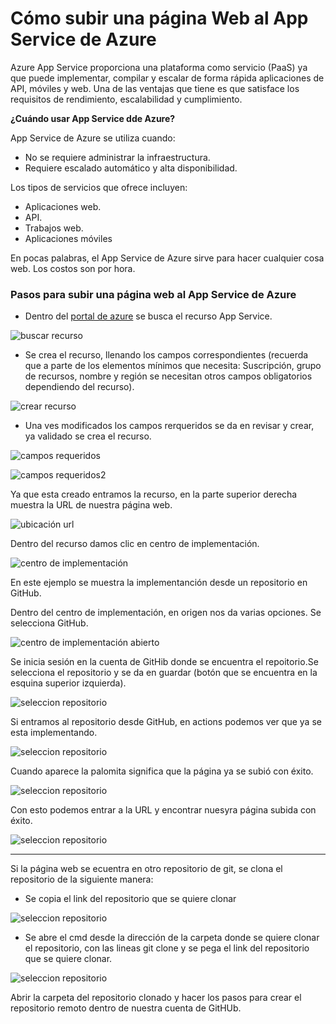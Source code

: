 # Cómo subir una página Web al App Service de Azure

Azure App Service proporciona una plataforma como servicio (PaaS) ya que puede implementar, compilar y escalar de forma rápida aplicaciones de API, móviles y web. Una de las ventajas que tiene es que satisface los requisitos de rendimiento, escalabilidad y cumplimiento.

**¿Cuándo usar App Service dde Azure?**

App Service de Azure se utiliza cuando:

- No se requiere administrar la infraestructura.
- Requiere escalado automático y alta disponibilidad.

Los tipos de servicios que ofrece incluyen:

- Aplicaciones web.
- API.
- Trabajos web.
- Aplicaciones móviles


En pocas palabras, el App Service de Azure sirve para hacer cualquier cosa web. Los costos son por hora.

### Pasos para subir una página web al App Service de Azure

- Dentro del [portal de azure](www.portal.azure.com) se busca el recurso App Service.

![buscar recurso](Imagenes\crear_app_service.PNG)

- Se crea el recurso, llenando los campos correspondientes (recuerda que a parte de los elementos mínimos que necesita: Suscripción, grupo de recursos, nombre y región se necesitan otros campos obligatorios dependiendo del recurso).

![crear recurso](Imagenes\crear.PNG)

- Una ves modificados los campos rerqueridos se da en revisar y crear, ya validado se crea el recurso.

![campos requeridos](Imagenes\requerimientos_generales.PNG)

![campos requeridos2](Imagenes\requerimientos_generales2.PNG)

Ya que esta creado entramos la recurso, en la parte superior derecha muestra la URL de nuestra página web.

![ubicación url](Imagenes\url.PNG)

Dentro del recurso damos clic en centro de implementación.

![centro de implementación](Imagenes\centro_implementación.PNG)

En este ejemplo se muestra la implementanción desde un repositorio en GitHub.

Dentro del centro de implementación, en origen nos da varias opciones. Se selecciona GitHub.

![centro de implementación abierto](Imagenes\centro_impl_abierto.PNG)

Se inicia sesión en la cuenta de GitHib donde se encuentra el repoitorio.Se selecciona el repositorio y se da en guardar (botón que se encuentra en la esquina superior izquierda).

![seleccion repositorio](Imagenes\seleccion_repositorio.PNG)

Si entramos al repositorio desde GitHub, en actions podemos ver que ya se esta implementando.

![seleccion repositorio](Imagenes\github_actions.PNG)

Cuando aparece la palomita significa que la página ya se subió con éxito.

![seleccion repositorio](Imagenes\cargado.PNG)

Con esto podemos entrar a la URL y encontrar nuesyra página subida con éxito.

![seleccion repositorio](Imagenes\paginasubida.PNG)


____________________________________________________________________________________

Si la página web se ecuentra en otro repositorio de git, se clona el repositorio de la siguiente manera:

- Se copia el link del repositorio que se quiere clonar 

![seleccion repositorio](Imagenes\clonar_reepositorio.PNG)

- Se abre el cmd desde la dirección de la carpeta donde se quiere clonar el repositorio, con las lineas git clone y se pega el link del repositorio que se quiere clonar.

![seleccion repositorio](Imagenes\clone_cmd.PNG)

Abrir la carpeta del repositorio clonado y hacer los pasos para crear el repositorio remoto dentro de nuestra cuenta de GitHUb.



